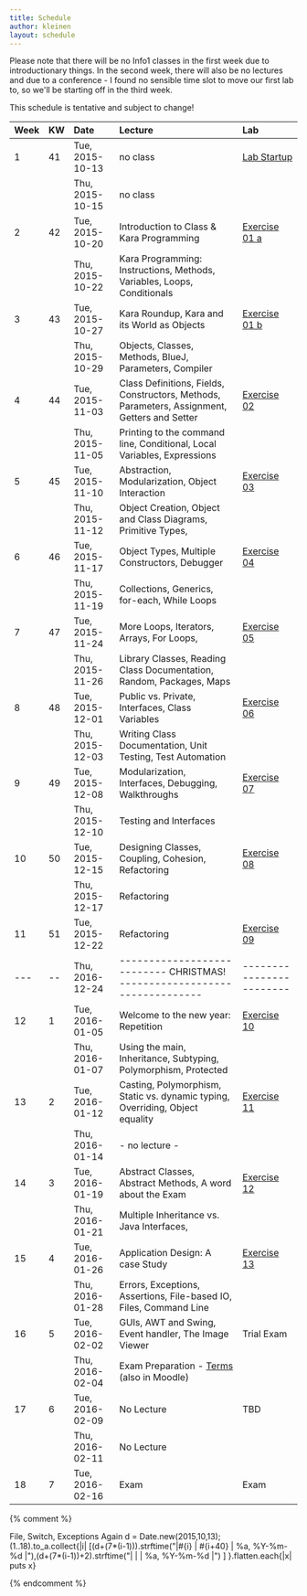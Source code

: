 ```yaml
---
title: Schedule
author: kleinen
layout: schedule
---
```




Please note that there will be no Info1 classes in the first week due to introductionary things.
 In the second week, there will also be no lectures and due to a conference -
 I found no sensible time slot to move our first lab to, so we'll be starting off in the third week.

This schedule is tentative and subject to change!



| Week | KW | Date            | Lecture                                                                                                | Lab                                         |
|:-----|:---|:----------------|:-------------------------------------------------------------------------------------------------------|:--------------------------------------------|
| 1    | 41 | Tue, 2015-10-13 | no class                                                                                               | [Lab Startup](../labs/exercise-00)     |
|      |    | Thu, 2015-10-15 | no class                                                                                               |                                             |
| 2    | 42 | Tue, 2015-10-20 | Introduction to Class & Kara Programming                                                               | [Exercise 01 a](../labs/exercise-01-a) |
|      |    | Thu, 2015-10-22 | Kara Programming: Instructions, Methods, Variables, Loops, Conditionals                                |                                             |
| 3    | 43 | Tue, 2015-10-27 | Kara Roundup, Kara and its World as Objects                                                            | [Exercise 01 b](../labs/exercise-01-b) |
|      |    | Thu, 2015-10-29 | Objects, Classes, Methods, BlueJ, Parameters,  Compiler                                                |                                             |
| 4    | 44 | Tue, 2015-11-03 | Class Definitions, Fields, Constructors, Methods, Parameters, Assignment, Getters and Setter           | [Exercise 02](../labs/exercise-02)     |
|      |    | Thu, 2015-11-05 | Printing to the command line, Conditional, Local Variables, Expressions                                |                                             |
| 5    | 45 | Tue, 2015-11-10 | Abstraction, Modularization, Object Interaction                                                        | [Exercise 03](../labs/exercise-03)     |
|      |    | Thu, 2015-11-12 | Object Creation, Object and Class Diagrams, Primitive Types,                                           |                                             |
| 6    | 46 | Tue, 2015-11-17 | Object Types, Multiple Constructors, Debugger                                                          | [Exercise 04](../labs/exercise-04)     |
|      |    | Thu, 2015-11-19 | Collections, Generics, for-each, While Loops                                                           |                                             |
| 7    | 47 | Tue, 2015-11-24 | More Loops, Iterators, Arrays, For Loops,                                                              | [Exercise 05](../labs/exercise-05)     |
|      |    | Thu, 2015-11-26 | Library Classes, Reading Class Documentation, Random, Packages, Maps                                   |                                             |
| 8    | 48 | Tue, 2015-12-01 | Public vs. Private, Interfaces, Class Variables                                                        | [Exercise 06](../labs/exercise-06)     |
|      |    | Thu, 2015-12-03 | Writing Class Documentation, Unit Testing, Test Automation                                             |                                             |
| 9    | 49 | Tue, 2015-12-08 | Modularization, Interfaces, Debugging, Walkthroughs                                                    | [Exercise 07](../labs/exercise-07)     |
|      |    | Thu, 2015-12-10 | Testing and Interfaces                                                                                 |                                             |
| 10   | 50 | Tue, 2015-12-15 | Designing Classes, Coupling, Cohesion, Refactoring                                                     | [Exercise 08](../labs/exercise-08)     |
|      |    | Thu, 2015-12-17 | Refactoring                                                                                            |                                             |
| 11   | 51 | Tue, 2015-12-22 | Refactoring                                                                                            | [Exercise 09](../labs/exercise-09)     |
| ---  | -- | Thu, 2016-12-24 | --------------------------- CHRISTMAS!   ---------------------------------                             | ------------------------                    |
| 12   | 1  | Tue, 2016-01-05 | Welcome to the new year: Repetition                                                                    | [Exercise 10](../labs/exercise-10)     |
|      |    | Thu, 2016-01-07 | Using the main, Inheritance, Subtyping, Polymorphism, Protected                                        |                                             |
| 13   | 2  | Tue, 2016-01-12 | Casting, Polymorphism, Static vs. dynamic typing, Overriding, Object equality                          | [Exercise 11](../labs/exercise-11)     |
|      |    | Thu, 2016-01-14 | - no lecture -                                                                                         |                                             |
| 14   | 3  | Tue, 2016-01-19 | Abstract Classes, Abstract Methods, A word about the Exam                                              | [Exercise 12](../labs/exercise-12)     |
|      |    | Thu, 2016-01-21 | Multiple Inheritance vs. Java Interfaces,                                                              |                                             |
| 15   | 4  | Tue, 2016-01-26 | Application Design: A case Study                                                                       | [Exercise 13](../labs/exercise-13)     |
|      |    | Thu, 2016-01-28 | Errors, Exceptions, Assertions, File-based IO, Files, Command Line                                     |                                             |
| 16   | 5  | Tue, 2016-02-02 | GUIs, AWT and Swing, Event handler, The Image Viewer                                                   | Trial Exam                                  |
|      |    | Thu, 2016-02-04 | Exam Preparation - [Terms](https://github.com/bkleinen/bkleinen.github.io/wiki/Info1) (also in Moodle) |                                             |
| 17   | 6  | Tue, 2016-02-09 | No Lecture                                                                                             | TBD                                         |
|      |    | Thu, 2016-02-11 | No Lecture                                                                                             |                                             |
| 18   | 7  | Tue, 2016-02-16 | Exam                                                                                                   | Exam                                        |


{% comment %}

File, Switch, Exceptions Again
d = Date.new(2015,10,13);(1..18).to_a.collect{|i| [(d+(7*(i-1))).strftime("|#{i} | #{i+40} | %a, %Y-%m-%d |"),(d+(7*(i-1))+2).strftime("|   |    | %a, %Y-%m-%d |") ] }.flatten.each{|x| puts x}

{% endcomment %}
